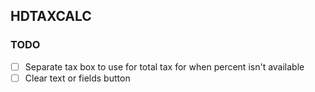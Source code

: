 ## HDTAXCALC

### TODO
- [ ] Separate tax box to use for total tax for when percent isn't available
- [ ] Clear text or fields button